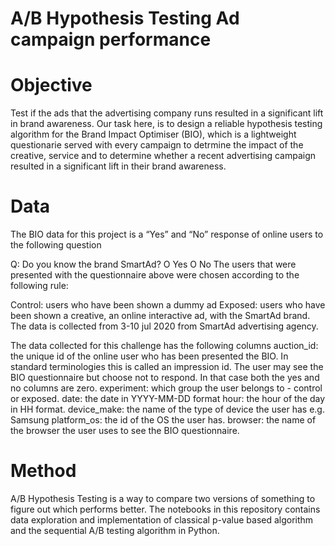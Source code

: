 # A/B Hypothesis Testing Ad campaign performance

# Objective
Test if the ads that the advertising company runs resulted in a significant lift in brand awareness. Our task here, is to design a reliable hypothesis testing algorithm for the Brand Impact Optimiser (BIO), which is a lightweight questionarie served with every campaign to detrmine the impact of the creative, service and to determine whether a recent advertising campaign resulted in a significant lift in their brand awareness.

# Data


The BIO data for this project is a “Yes” and “No” response of online users to the following question

Q: Do you know the brand SmartAd? O Yes O No The users that were presented with the questionnaire above were chosen according to the following rule:

Control: users who have been shown a dummy ad Exposed: users who have been shown a creative, an online interactive ad, with the SmartAd brand. The data is collected from 3-10 jul 2020 from SmartAd advertising agency.
    
The data collected for this challenge has the following columns auction_id: the unique id of the online user who has been presented the BIO. In standard terminologies this is called an impression id. The user may see the BIO questionnaire but choose not to respond. In that case both the yes and no columns are zero. experiment: which group the user belongs to - control or exposed. date: the date in YYYY-MM-DD format hour: the hour of the day in HH format. device_make: the name of the type of device the user has e.g. Samsung platform_os: the id of the OS the user has. browser: the name of the browser the user uses to see the BIO questionnaire.


# Method
A/B Hypothesis Testing is a way to compare two versions of something to figure out which performs better.
The notebooks in this repository contains data exploration and implementation of classical p-value based algorithm and the sequential A/B testing algorithm in Python.  

